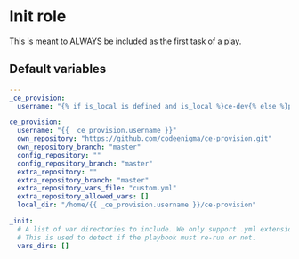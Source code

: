 # Init role

This is meant to ALWAYS be included as the first task of a play.

<!--TOC-->
<!--ENDTOC-->

<!--ROLEVARS-->
## Default variables
```yaml
---
_ce_provision:
  username: "{% if is_local is defined and is_local %}ce-dev{% else %}provision{% endif %}"

ce_provision:
  username: "{{ _ce_provision.username }}"
  own_repository: "https://github.com/codeenigma/ce-provision.git"
  own_repository_branch: "master"
  config_repository: ""
  config_repository_branch: "master"
  extra_repository: ""
  extra_repository_branch: "master"
  extra_repository_vars_file: "custom.yml"
  extra_repository_allowed_vars: []
  local_dir: "/home/{{ _ce_provision.username }}/ce-provision"

_init:
  # A list of var directories to include. We only support .yml extensions.
  # This is used to detect if the playbook must re-run or not.
  vars_dirs: []

```

<!--ENDROLEVARS-->
